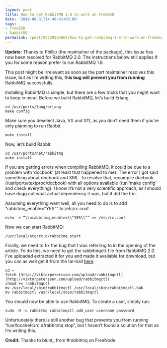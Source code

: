 ```yaml
---
layout: post
title: How to get RabbitMQ 1.8 to work on FreeBSD
date: '2010-08-31T14:40:41+03:00'
tags:
- FreeBSD
- RabbitMQ
permalink: /post/92729924064/how-to-get-rabbitmq-1-8-to-work-on-freebsd
---
```

**Update:** Thanks to Phillip (the maintainer of the package), this issue has now been resolved for RabbitMQ 2.0. The instructions below still applies if you for some reason prefer to run RabbitMQ 1.8.

This post might be irrelevant as soon as the port maintainer resolves this issue, but as I’m writing this, th**is bug will prevent you from running** RabbitMQ successfully.

Installing RabbitMQ is simple, but there are a few tricks that you might want to keep in mind. Before we build RabbitMQ, let’s build Erlang.

    cd /usr/ports/lang/erlang  
    make config

Make sure you deselect Java, VX and X11, as you don’t need them if you’re only planning to run Rabbit.

    make install

  
Now, let’s build Rabbit:

    cd /usr/ports/net/rabbitmq  
    make install

If you are getting errors when compiling RabbitMQ, it could be due to a problem with ‘docbook’ (at least that happened to me). The error I got said something about docbook and XML. To resolve that, recompile docbook (/usr/ports/textproc/docbook) with all options available (run ‘make config’ and check everything). I know it’s not a very scientific approach, as I should have dugg out what actual dependency it was, but it did the tric.

Assuming everything went well, all you need to do is to add “rabbitmq_enable=”YES”” to /etc/rc.conf

    echo -e “\\nrabbitmq_enable=\\”YES\\”” >> /etc/rc.conf

Now we can start RabbitMQ:

    /usr/local/etc/rc.d/rabbitmq start

Finally, we need to fix the bug that I was referring to in the opening of the article. To do this, we need to get the rabbitmqctl-file from RabbitMQ 2.0. I’ve uploaded extracted it for you and made it available for download, but you can as well get it from the tar-ball [here](http://www.rabbitmq.com/releases/rabbitmq-server/v2.0.0/rabbitmq-server-generic-unix-2.0.0.tar.gz).

    cd ~  
    fetch [http://viktorpetersson.com/upload/rabbitmqctl](http://viktorpetersson.com/upload/rabbitmqctl)  
    chmod +x rabbitmqctl  
    mv /usr/local/sbin/rabbitmqctl /usr/local/sbin/rabbitmqctl.bak  
    mv rabbitmqctl /usr/local/sbin/rabbitmqctl

You should now be able to use RabbitMQ. To create a user, simply run:

    sudo -H -u rabbitmq rabbitmqctl add_user username password

Unfortunately there is still another bug that prevents you from running “/usr/local/etc/rc.d/rabbitmq stop”, but I haven’t found a solution for that as I’m writing this.

**Credit**: Thanks to blunt_ from #rabbitmq on FreeNode
